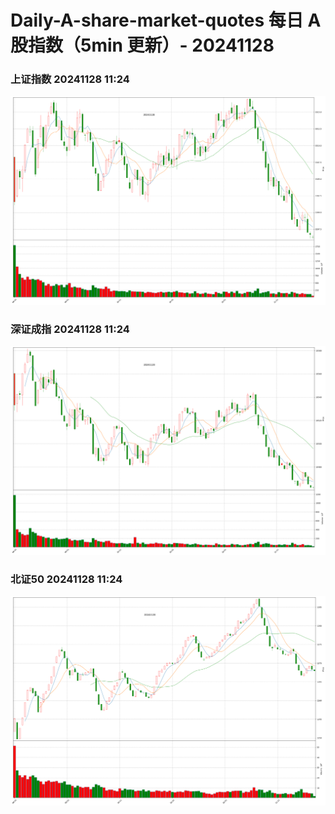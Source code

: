 
# Daily-A-share-market-quotes 每日 A 股指数（5min 更新）- 20241128

### 上证指数 20241128 11:24
![](./fig/2024/11/20241128-sh000001.png)

### 深证成指 20241128 11:24
![](./fig/2024/11/20241128-sz399001.png)

### 北证50 20241128 11:24
![](./fig/2024/11/20241128-bj899050.png)
